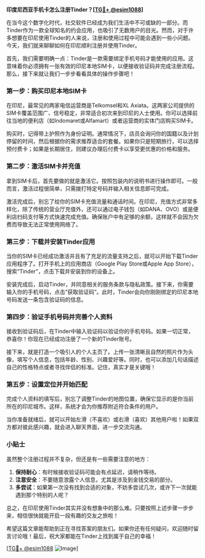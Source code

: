 **印度尼西亚手机卡怎么注册Tinder？[[TG💪+ @esim1088](https://t.me/s/esim1088)]**

在当今这个数字化时代，社交软件已经成为我们生活中不可或缺的一部分。而Tinder作为一款全球知名的约会应用，也吸引了无数用户的目光。然而，对于许多想要在印尼使用Tinder的人来说，注册和使用过程中可能会遇到一些小问题。今天，我们就来聊聊如何在印尼顺利注册并使用Tinder。

首先，我们需要明确一点：Tinder是一款需要绑定手机号码才能使用的应用。这意味着你必须拥有一张有效的印尼本地SIM卡，以便接收验证码并完成注册流程。那么，接下来就让我们一步步看看具体的操作步骤吧！

### 第一步：购买印尼本地SIM卡

在印尼，最常见的两家电信运营商是Telkomsel和XL Axiata。这两家公司提供的SIM卡覆盖范围广、信号稳定，非常适合初次来到印尼的人士使用。你可以选择前往当地的便利店（如Indomaret或Alfamart）或者运营商的实体门店购买SIM卡。

购买时，记得带上护照作为身份证明。通常情况下，店员会询问你的国籍以及计划停留的时间，然后根据你的需求推荐适合的套餐。如果你只是短期旅行，可以选择预付费卡；如果是长期居住，则建议办理后付费卡以享受更优惠的价格和服务。

### 第二步：激活SIM卡并充值

拿到SIM卡后，首先要做的就是激活它。按照包装内的说明书进行操作即可。一般而言，激活过程很简单，只需拨打特定号码并输入相关信息即可完成。

激活完成后，别忘了给你的SIM卡充值流量和通话时间。在印尼，充值方式非常多样化，除了传统的营业厅充值外，还可以通过电子钱包（如DANA、OVO）或是便利店扫码支付等方式快速完成充值。确保账户中有足够的余额，这样就不会因为欠费而导致无法正常使用网络了。

### 第三步：下载并安装Tinder应用

当你的SIM卡已经成功激活并且有了充足的流量支持之后，就可以开始下载Tinder应用程序了。打开手机上的应用商店（Google Play Store或Apple App Store），搜索“Tinder”，点击下载并安装到你的设备上。

安装完成后，启动Tinder，并同意相关的服务条款与隐私政策。接下来，你需要输入你的手机号码，点击“获取验证码”。此时，Tinder会向你刚刚绑定的印尼本地号码发送一条包含验证码的信息。

### 第四步：验证手机号码并完善个人资料

接收到验证码后，在Tinder中输入验证码以验证你的手机号码。如果一切正常，恭喜你！你现在已经成功注册了一个新的Tinder账号。

接下来，就是打造一个吸引人的个人主页了。上传一张清晰且自然的照片作为头像，填写个人信息，包括年龄、性别、兴趣爱好等。同时，也可以添加几句话描述自己的性格特点或者寻找伴侣的标准。记住，真实才是关键哦！

### 第五步：设置定位并开始匹配

完成个人资料的填写后，别忘了调整Tinder的地图位置，确保它显示的是你当前所在的印尼城市。这样，系统才会为你推荐附近符合条件的用户。

当你准备就绪后，就可以开始左滑（不喜欢）或右滑（喜欢）其他用户啦！如果双方都对彼此感兴趣，就会进入聊天界面，进一步交流沟通。

### 小贴士

虽然整个注册过程并不复杂，但还是有一些需要注意的地方：

1. **保持耐心**：有时候接收验证码可能会有点延迟，请稍作等待。
2. **注意安全**：不要随意泄露个人信息，尤其是涉及到金钱交易的部分。
3. **多尝试**：如果第一次没有找到合适的对象，不妨多尝试几次，或许下一次就能遇到那个特别的人呢？

总之，在印尼使用Tinder其实并没有想象中的那么难。只要按照上述步骤一步步来，相信很快就能开启一段有趣的交友之旅啦！

希望这篇文章能帮助到正在寻找答案的朋友们。如果你还有任何疑问，欢迎随时留言讨论哦！最后，祝大家都能在Tinder上找到属于自己的幸福！

[[TG💪+ @esim1088](https://t.me/s/esim1088) ![Image](https://i.postimg.cc/4NQfJmqS/Snipaste-2025-05-13-00-14-12.png)]